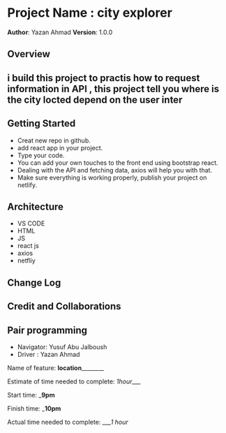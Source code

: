 # Project Name : city explorer

**Author**: Yazan Ahmad
**Version**: 1.0.0 

## Overview
## i build this project to practis how to request information  in API , this project tell you where is the city locted depend on the user inter 

## Getting Started
* Creat new repo in github.
* add react app in your project.
* Type your code.
* You can add your own touches to the front end using bootstrap react.
* Dealing with the API and fetching data, axios will help you with that.
* Make sure everything is working properly, publish your project on netlify.


## Architecture
* VS CODE 
* HTML
* JS
* react js
* axios
* netfliy


## Change Log
<!-- Use this area to document the iterative changes made to your application as each feature is successfully implemented. Use time stamps. Here's an example:

01-01-2001 4:59pm - Application now has a fully-functional express server, with a GET route for the location resource. -->

## Credit and Collaborations
<!-- Give credit (and a link) to other people or resources that helped you build this application. -->

## Pair programming 
* Navigator: Yusuf Abu Jalboush 
* Driver : Yazan Ahmad


Name of feature: ____________location____________________

Estimate of time needed to complete: _1hour____

Start time: ___9pm__

Finish time: ___10pm__

Actual time needed to complete: ____1 hour_